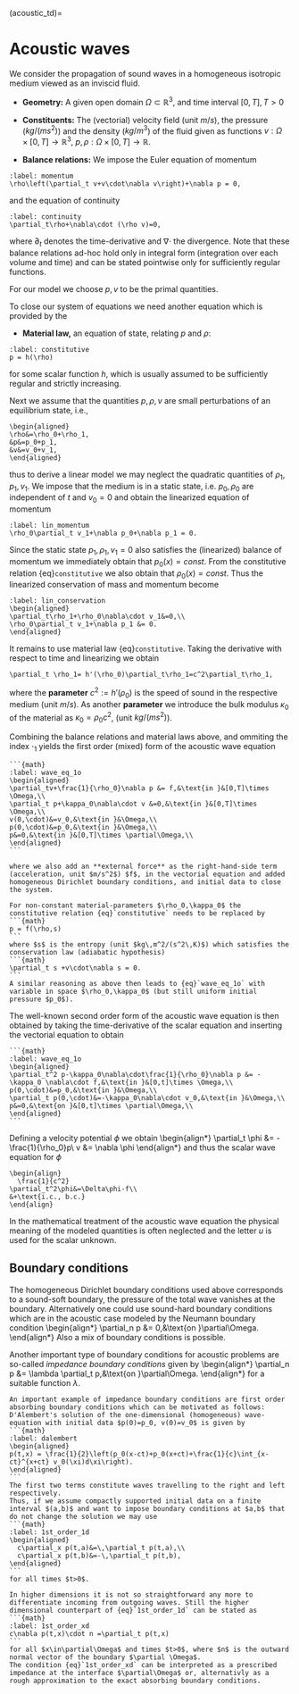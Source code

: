 (acoustic_td)=
# Acoustic waves


We consider the propagation of sound waves in a homogeneous
isotropic medium viewed as an inviscid fluid.

- **Geometry:** A given open domain $\Omega\subset\mathbb R^3$, and time interval $[0,T], T>0$

- **Constituents:** The (vectorial) velocity field (unit $m/s$), the pressure ($kg/(ms^2)$) and the density ($kg/m^3$) of the fluid given as functions $v:\Omega\times [0,T]\to\mathbb R^3$, $p,\rho:\Omega\times [0,T]\to\mathbb R$. 

- **Balance relations:** 
We impose the Euler equation of momentum
```{math}
:label: momentum
\rho\left(\partial_t v+v\cdot\nabla v\right)+\nabla p = 0,
```
and the equation of continuity
```{math}
:label: continuity
\partial_t\rho+\nabla\cdot (\rho v)=0,
```
where $\partial_t$ denotes the time-derivative and $\nabla\cdot$ the divergence.
Note that these balance relations ad-hoc hold only in integral form (integration over each volume and time) and can be stated pointwise only for sufficiently regular functions.


For our model we choose $p,v$ to be the primal quantities.

To close our system of equations we need another equation which is provided by the 
- **Material law,** an  equation of state, relating $p$ and $\rho$:
```{math}
:label: constitutive
p = h(\rho)
```
for some scalar function $h$, which is usually assumed to be sufficiently regular and strictly increasing.

Next we assume that the quantities $p,\rho,v$ are small perturbations of an equilibrium state, i.e., 
```{math}
\begin{aligned}
\rho&=\rho_0+\rho_1, 
&p&=p_0+p_1,
&v&=v_0+v_1,
\end{aligned}
```
thus to derive a linear model we may neglect the quadratic quantities of $\rho_1,p_1,v_1$.
We impose that the medium is in a static state, i.e. $p_0,\rho_0$ are independent of $t$ and $v_0=0$ and obtain the linearized equation of momentum

```{math}
:label: lin_momentum
\rho_0\partial_t v_1+\nabla p_0+\nabla p_1 = 0.
```
Since the static state $p_1,\rho_1,v_1=0$ also satisfies the (linearized) balance of momentum we  immediately obtain that $p_0(x)=const.$ From the constitutive relation {eq}`constitutive` we also obtain that $\rho_0(x)=const.$
Thus the linearized conservation of mass and momentum become
```{math}
:label: lin_conservation
\begin{aligned}
\partial_t\rho_1+\rho_0\nabla\cdot v_1&=0,\\
\rho_0\partial_t v_1+\nabla p_1 &= 0.
\end{aligned}
```

It remains to use material law {eq}`constitutive`. Taking the derivative with respect to time and linearizing we obtain
```{math}
\partial_t \rho_1= h'(\rho_0)\partial_t\rho_1=c^2\partial_t\rho_1,
```
where the **parameter** $c^2:=h'(\rho_0)$ is the speed of sound in the respective medium (unit $m/s$). As another **parameter** we introduce the bulk modulus $\kappa_0$ of the material as $\kappa_0=\rho_0 c^2$, (unit $kg/(ms^2)$).

Combining the balance relations and material laws above, and ommiting the index $\cdot_1$ yields the first order (mixed) form of the acoustic wave equation
````{card}
```{math}
:label: wave_eq_1o
\begin{aligned}
\partial_tv+\frac{1}{\rho_0}\nabla p &= f,&\text{in }&[0,T]\times \Omega,\\
\partial_t p+\kappa_0\nabla\cdot v &=0,&\text{in }&[0,T]\times \Omega,\\
v(0,\cdot)&=v_0,&\text{in }&\Omega,\\
p(0,\cdot)&=p_0,&\text{in }&\Omega,\\
p&=0,&\text{in }&[0,T]\times \partial\Omega,\\
\end{aligned}
```

where we also add an **external force** as the right-hand-side term (acceleration, unit $m/s^2$) $f$, in the vectorial equation and added homogeneous Dirichlet boundary conditions, and initial data to close the system.
````

````{prf:Remark} Variable materials
For non-constant material-parameters $\rho_0,\kappa_0$ the constitutive relation {eq}`constitutive` needs to be replaced by
```{math}
p = f(\rho,s)
``` 
where $s$ is the entropy (unit $kg\,m^2/(s^2\,K)$) which satisfies the conservation law (adiabatic hypothesis)
```{math}
\partial_t s +v\cdot\nabla s = 0.
```
A similar reasoning as above then leads to {eq}`wave_eq_1o` with variable in space $\rho_0,\kappa_0$ (but still uniform initial pressure $p_0$).
````

The well-known second order form of the acoustic wave equation is then obtained by taking the time-derivative of the scalar equation and inserting the vectorial equation to obtain
````{card}
```{math}
:label: wave_eq_1o
\begin{aligned}
\partial_t^2 p-\kappa_0\nabla\cdot\frac{1}{\rho_0}\nabla p &= -\kappa_0 \nabla\cdot f,&\text{in }&[0,t]\times \Omega,\\
p(0,\cdot)&=p_0,&\text{in }&\Omega,\\
\partial_t p(0,\cdot)&=-\kappa_0\nabla\cdot v_0,&\text{in }&\Omega,\\
p&=0,&\text{on }&[0,t]\times \partial\Omega,\\
\end{aligned}
```
````
Defining a velocity potential $\phi$ we obtain
\begin{align*}
\partial_t \phi &= -\frac{1}{\rho_0}p\\
v &= \nabla \phi
\end{align*}
and thus the scalar wave equation for $\phi$
````{card}
\begin{align}
  \frac{1}{c^2}
\partial_t^2\phi&=\Delta\phi-f\\
&+\text{i.c., b.c.}
\end{align}
````
In the mathematical treatment of the acoustic wave equation the physical meaning of the modeled quantities is often neglected and the letter $u$ is used for the scalar unknown.
## Boundary conditions
The homogeneous Dirichlet boundary conditions used above corresponds to a sound-soft boundary, the pressure of the total wave vanishes at the boundary. Alternatively one could use sound-hard boundary conditions which are in the acoustic case modeled by the Neumann boundary condition
\begin{align*}
\partial_n p &= 0,&\text{on }\partial\Omega.
\end{align*}
Also a mix of boundary conditions is possible.

Another important type of boundary conditions for acoustic problems are so-called *impedance boundary conditions*
given by 
\begin{align*}
\partial_n p &= \lambda \partial_t p,&\text{on }\partial\Omega.
\end{align*}
for a suitable function $\lambda$.

````{prf:Example} First order absorbing boundary condition
An important example of impedance boundary conditions are first order absorbing boundary conditions which can be motivated as follows:
D'Alembert's solution of the one-dimensional (homogeneous) wave-equation with initial data $p(0)=p_0, v(0)=v_0$ is given by
```{math}
:label: dalembert
\begin{aligned}
p(t,x) = \frac{1}{2}\left(p_0(x-ct)+p_0(x+ct)+\frac{1}{c}\int_{x-ct}^{x+ct} v_0(\xi)d\xi\right).
\end{aligned}
```
The first two terms constitute waves travelling to the right and left respectively.
Thus, if we assume compactly supported initial data on a finite interval $(a,b)$ and want to impose boundary conditions at $a,b$ that do not change the solution we may use
```{math}
:label: 1st_order_1d
\begin{aligned}
  c\partial_x p(t,a)&=\,\partial_t p(t,a),\\
  c\partial_x p(t,b)&=-\,\partial_t p(t,b),
\end{aligned}
```
for all times $t>0$.

In higher dimensions it is not so straightforward any more to differentiate incoming from outgoing waves. Still the higher dimensional counterpart of {eq}`1st_order_1d` can be stated as
```{math}
:label: 1st_order_xd
c\nabla p(t,x)\cdot n =\partial_t p(t,x)
```
for all $x\in\partial\Omega$ and times $t>0$, where $n$ is the outward normal vector of the boundary $\partial \Omega$.
The condition {eq}`1st_order_xd` can be interpreted as a prescribed impedance at the interface $\partial\Omega$ or, alternativly as a rough approximation to the exact absorbing boundary conditions.

````

